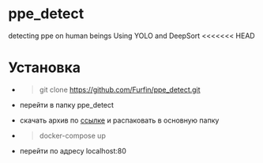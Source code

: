 # ppe_detect
detecting ppe on human beings Using YOLO and DeepSort
<<<<<<< HEAD


# Установка

 -   > git clone https://github.com/Furfin/ppe_detect.git

- перейти в папку ppe_detect

- скачать архив по [ссылке](https://drive.google.com/file/d/12vPOFkPzp0YDtITqIeZOHY36f9mxlhFj/view?usp=sharing) и распаковать в основную папку

- > docker-compose up
- перейти по адресу localhost:80
